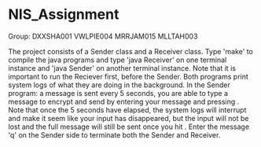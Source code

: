 # NIS_Assignment

Group: 
DXXSHA001
VWLPIE004
MRRJAM015
MLLTAH003

The project consists of a Sender class and a Receiver class.
	Type 'make' to compile the java programs and type 'java Receiver' on one terminal instance and 'java Sender' on another terminal instance.
		Note that it is important to run the Reciever first, before the Sender.
	Both programs print system logs of what they are doing in the background.
	In the Sender program: a message is sent every 5 seconds, you are able to type a message to encrypt and send by entering your message and pressing <Enter>.
		Note that once the 5 seconds have elapsed, the system logs will interrupt and make it seem like your input has disappeared, but the input will not be lost and the full message will still be sent once you hit <Enter>.
	Enter the message 'q' on the Sender side to terminate both the Sender and Receiver.